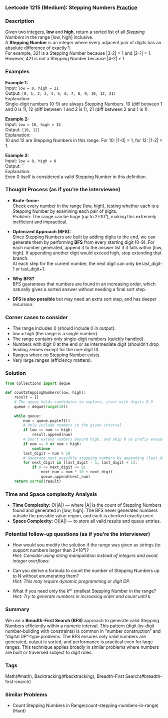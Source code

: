 ### Leetcode 1215 (Medium): Stepping Numbers [Practice](https://leetcode.com/problems/stepping-numbers)

### Description  
Given two integers, **low** and **high**, return a sorted list of all *Stepping Numbers* in the range [low, high] inclusive.  
A **Stepping Number** is an integer where every adjacent pair of digits has an absolute difference of exactly 1.  
For example, 321 is a Stepping Number because |3-2| = 1 and |2-1| = 1. However, 421 is *not* a Stepping Number because |4-2| ≠ 1.

### Examples  

**Example 1:**  
Input: `low = 0, high = 21`  
Output: `[0, 1, 2, 3, 4, 5, 6, 7, 8, 9, 10, 12, 21]`  
Explanation:  
Single-digit numbers (0-9) are always Stepping Numbers. 10 (diff between 1 and 0 is 1), 12 (diff between 1 and 2 is 1), 21 (diff between 2 and 1 is 1).

**Example 2:**  
Input: `low = 10, high = 15`  
Output: `[10, 12]`  
Explanation:  
10 and 12 are Stepping Numbers in this range. For 10: |1-0| = 1, for 12: |1-2| = 1.

**Example 3:**  
Input: `low = 0, high = 0`  
Output: ``  
Explanation:  
Even 0 itself is considered a valid Stepping Number in this definition.

### Thought Process (as if you’re the interviewee)  
- **Brute-force:**  
  Check every number in the range [low, high], testing whether each is a Stepping Number by examining each pair of digits.  
  *Problem*: The range can be huge (up to 2×10⁹), making this extremely inefficient and impractical.

- **Optimized Approach (BFS):**  
  Since Stepping Numbers are built by adding digits to the end, we can generate them by performing **BFS** from every starting digit (0-9). For each number generated, append it to the answer list if it falls within [low, high]. If appending another digit would exceed high, stop extending that branch.  
  At each step for the current number, the next digit can only be last_digit-1 or last_digit+1.

- **Why BFS?**  
  BFS guarantees that numbers are found in an increasing order, which naturally gives a sorted answer without needing a final sort step.

- **DFS is also possible** but may need an extra sort step, and has deeper recursion.

### Corner cases to consider  
- The range includes 0 (should include 0 in output).
- low = high (the range is a single number).
- The range contains only single-digit numbers (quickly handled).
- Numbers with digit 0 at the end or as intermediate digit (shouldn’t drop leading zeroes except for the one-digit 0).
- Ranges where no Stepping Number exists.
- Very large ranges (efficiency matters).

### Solution

```python
from collections import deque

def countSteppingNumbers(low, high):
    result = []
    # The queue holds candidates to explore, start with digits 0-9
    queue = deque(range(10))
    
    while queue:
        num = queue.popleft()
        # Only include numbers in the given interval
        if low <= num <= high:
            result.append(num)
        # Don't extend numbers beyond high, and skip 0 as prefix except for the 0 itself
        if num == 0 or num > high:
            continue
        last_digit = num % 10
        # Generate next possible stepping numbers by appending (last_digit ± 1)
        for next_digit in [last_digit - 1, last_digit + 1]:
            if 0 <= next_digit <= 9:
                next_num = num * 10 + next_digit
                queue.append(next_num)
    return sorted(result)
```

### Time and Space complexity Analysis  

- **Time Complexity:** O(|A|) — where |A| is the count of Stepping Numbers found and generated in [low, high]. The BFS never generates numbers outside the possible value region, and each is checked exactly once.
- **Space Complexity:** O(|A|) — to store all valid results and queue entries.

### Potential follow-up questions (as if you’re the interviewer)  

- How would you modify the solution if the range was given as strings (to support numbers larger than 2×10⁹)?  
  *Hint: Consider using string manipulation instead of integers and avoid integer overflows.*

- Can you derive a formula to count the number of Stepping Numbers up to N without enumerating them?  
  *Hint: This may require dynamic programming or digit DP.*

- What if you need only the kᵗʰ smallest Stepping Number in the range?  
  *Hint: Try to generate numbers in increasing order and count until k.*

### Summary
We use a **Breadth-First Search (BFS)** approach to generate valid Stepping Numbers efficiently within a numeric interval. This pattern (digit-by-digit number-building with constraints) is common in “number construction” and “digital DP”-type problems. The BFS ensures only valid numbers are generated, output is sorted, and performance is practical even for large ranges. This technique applies broadly in similar problems where numbers are built or traversed subject to digit rules.

### Tags
Math(#math), Backtracking(#backtracking), Breadth-First Search(#breadth-first-search)

### Similar Problems
- Count Stepping Numbers in Range(count-stepping-numbers-in-range) (Hard)